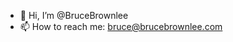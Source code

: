 - 👋 Hi, I’m @BruceBrownlee
- 📫 How to reach me: bruce@brucebrownlee.com

<!---
BruceBrownlee/BruceBrownlee is a ✨ special ✨ repository because its `README.md` (this file) appears on your GitHub profile.
You can click the Preview link to take a look at your changes.
--->
